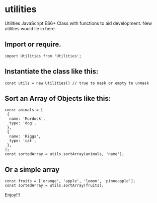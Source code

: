 # utilities
Utilities JavaScript ES6+ Class with functions to aid development. New utilities would lie in here.

## Import or require.
```
import Utilities from 'Utilities';
```

## Instantiate the class like this:
```
const utils = new Utilities() // true to mask or empty to unmask
```

## Sort an Array of Objects like this:
```
const animals = [
 {
  name: 'Murdock',
  type: 'dog',
 },
 {
  name: 'Riggs',
  type: 'cat',
 },
];
const sortedArray = utils.sortArray(animals, 'name');
```

## Or a simple array
```
const fruits = ['orange', 'apple', 'lemon', 'pinneapple'];
const sortedArray = utils.sortArray(fruits);
```

Enjoy!!!
